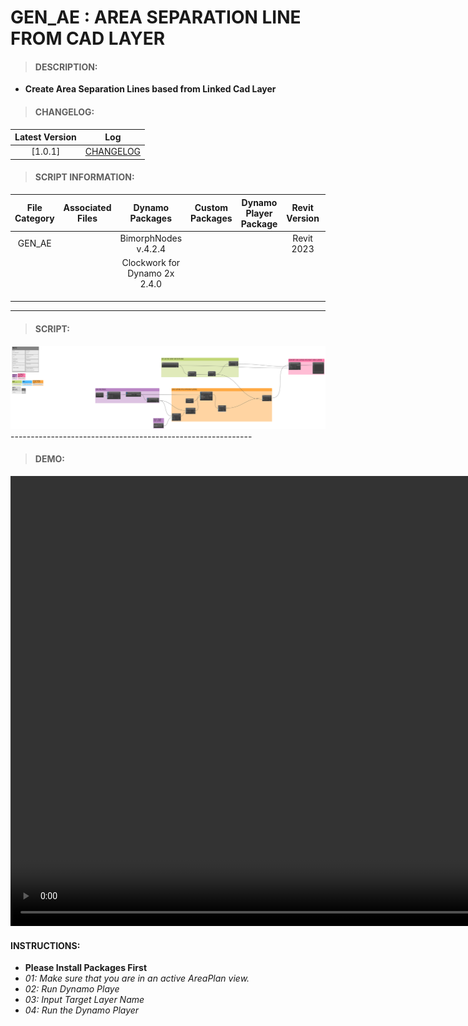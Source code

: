 # GEN_AE : AREA SEPARATION LINE FROM CAD LAYER

> #### DESCRIPTION: 
- **Create Area Separation Lines based from Linked Cad Layer**

> #### CHANGELOG:

| Latest Version | Log |
| :-------: | :----: | 
|[1.0.1] | [CHANGELOG](/_scripts/_general/AREA/changelog/GEN_AE_AreaBoundary_fromCADLayer.md) |

> #### SCRIPT INFORMATION: 

| File Category | Associated Files | Dynamo Packages | Custom Packages | Dynamo Player Package | Revit Version | Author | Reviewed By | File Name & Location | 
| :-------: | :----: | :---: | :---: | :---: | :---: | :---: | :---: | :--: |
| GEN_AE |  | BimorphNodes v.4.2.4 | | | Revit 2023 | Melvin Tuliao | | GEN_AE_AreaBoundary_fromCADLayer V1.0.0 |
|        |  | Clockwork for Dynamo 2x 2.4.0 | | |              |              | | (https://bimcapcom.sharepoint.com/:u:/s/BCP-Main/EWePpeMYhC1EpW6a7jpYOJsBJA9s-j4JEVO73FnaAQVXBA?e=E0XUpN) |
|        |  | | | |              |              | | |
|        |  | | | |
|        |  |  | | |
------------------------------------------------------------
> #### SCRIPT: 

<img src="./_scripts/_general/AREA/images/GEN_AE_AreaBoundary_fromCADLayer.png">
------------------------------------------------------------

> #### DEMO: 

<video width="1280" height="720" controls>
 <source src="./_scripts/_general/AREA/demo/GEN_AE_AreaBoundary_fromCADLayer.mp4" type="video/mp4">
</video>

#### INSTRUCTIONS: 
- **Please Install Packages First**
- *01: Make sure that you are in an active AreaPlan view.*
- *02: Run Dynamo Playe*
- *03: Input Target Layer Name*
- *04: Run the Dynamo Player*